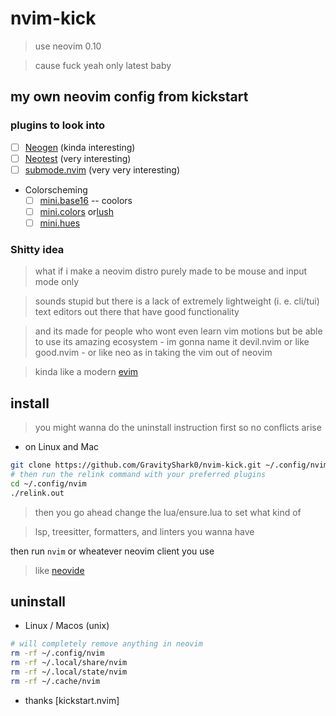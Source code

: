 # nvim-kick

> use neovim 0.10

> cause fuck yeah only latest baby

## my own neovim config from kickstart

### plugins to look into

- [ ] [Neogen](https://github.com/danymat/neogen) (kinda interesting)
- [ ] [Neotest](https://github.com/nvim-neotest/neotest) (very interesting)
- [ ] [submode.nvim](https://github.com/pogyomo/submode.nvim) (very very interesting)
- Colorscheming
  - [ ] [mini.base16](https://github.com/echasnovski/mini.base16) -- coolors
  - [ ] [mini.colors](https://github.com/echasnovski/mini.colors) or[lush](https://github.com/rktjmp/lush.nvim)
  - [ ] [mini.hues](https://github.com/echasnovski/mini.hues)

### Shitty idea

> what if i make a neovim distro purely made to be mouse and input mode only
 
> sounds stupid but there is a lack of extremely lightweight (i. e. cli/tui) text editors out there that have good functionality
 
> and its made for people who wont even learn vim motions but be able to use its amazing ecosystem - im gonna name it devil.nvim or like good.nvim - or like neo as in taking the vim out of neovim

> kinda like a modern [evim](https://linux.die.net/man/1/evim)

## install
> you might wanna do the uninstall instruction first so no conflicts arise

- on Linux and Mac

```bash
git clone https://github.com/GravityShark0/nvim-kick.git ~/.config/nvim
# then run the relink command with your preferred plugins
cd ~/.config/nvim
./relink.out
```
> then you go ahead change the lua/ensure.lua to set what kind of

> lsp, treesitter, formatters, and linters you wanna have

then run `nvim` or wheatever neovim client you use
> like [neovide](https://neovide.dev/)

## uninstall

- Linux / Macos (unix)

```bash
# will completely remove anything in neovim
rm -rf ~/.config/nvim
rm -rf ~/.local/share/nvim
rm -rf ~/.local/state/nvim
rm -rf ~/.cache/nvim
```

- thanks [kickstart.nvim]
